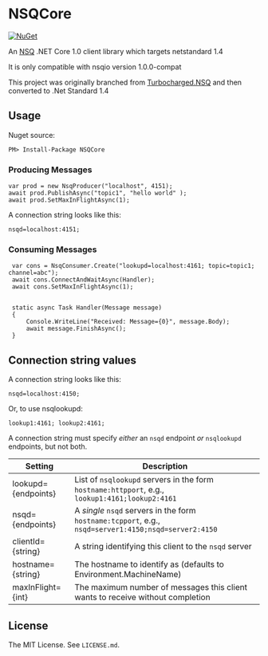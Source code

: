 NSQCore
================

[![NuGet](https://img.shields.io/nuget/v/NSQCore.svg)](https://www.nuget.org/packages/NSQCore)

An [NSQ][nsq] .NET Core 1.0 client library which targets netstandard 1.4

It is only compatible with nsqio version 1.0.0-compat

This project was originally branched from [Turbocharged.NSQ](https://github.com/jennings/Turbocharged.NSQ) and then converted to .Net Standard 1.4


Usage
-----

Nuget source:

    PM> Install-Package NSQCore

### Producing Messages

    var prod = new NsqProducer("localhost", 4151);
    await prod.PublishAsync("topic1", "hello world" );
	await prod.SetMaxInFlightAsync(1);
    
A connection string looks like this:

    nsqd=localhost:4151;

### Consuming Messages

     var cons = NsqConsumer.Create("lookupd=localhost:4161; topic=topic1; channel=abc");
     await cons.ConnectAndWaitAsync(Handler);
     await cons.SetMaxInFlightAsync(1);
     

	 static async Task Handler(Message message)
     {
         Console.WriteLine("Received: Message={0}", message.Body);
         await message.FinishAsync();
     }
    


Connection string values
------------------------

A connection string looks like this:

    nsqd=localhost:4150;

Or, to use nsqlookupd:

    lookup1:4161; lookup2:4161;

A connection string must specify _either_ an `nsqd` endpoint _or_ `nsqlookupd` endpoints, but not both.

| Setting               | Description                                                                                           |
| --------------------- | ----------------------------------------------------------------------------------------------------- |
| lookupd={endpoints}   | List of `nsqlookupd` servers in the form `hostname:httpport`, e.g., `lookup1:4161;lookup2:4161`       |
| nsqd={endpoints}      | A _single_ `nsqd` servers in the form `hostname:tcpport`, e.g., `nsqd=server1:4150;nsqd=server2:4150` |
| clientId={string}     | A string identifying this client to the `nsqd` server                                                 |
| hostname={string}     | The hostname to identify as (defaults to Environment.MachineName)                                     |
| maxInFlight={int}     | The maximum number of messages this client wants to receive without completion                        |


License
-------

The MIT License. See `LICENSE.md`.


[nsq]: http://nsq.io/
